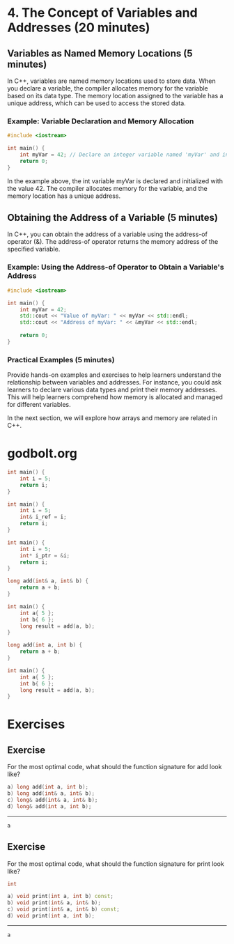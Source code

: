 # 4. The Concept of Variables and Addresses (20 minutes)

## Variables as Named Memory Locations (5 minutes)

In C++, variables are named memory locations used to store data. When you declare a variable, the compiler allocates memory for the variable based on its data type. The memory location assigned to the variable has a unique address, which can be used to access the stored data.

### Example: Variable Declaration and Memory Allocation

```cpp
#include <iostream>

int main() {
    int myVar = 42; // Declare an integer variable named 'myVar' and initialize it with the value 42
    return 0;
}
```

In the example above, the int variable myVar is declared and initialized with the value 42. The compiler allocates memory for the variable, and the memory location has a unique address.

## Obtaining the Address of a Variable (5 minutes)
In C++, you can obtain the address of a variable using the address-of operator (&). The address-of operator returns the memory address of the specified variable.

### Example: Using the Address-of Operator to Obtain a Variable's Address

```cpp
#include <iostream>

int main() {
    int myVar = 42;
    std::cout << "Value of myVar: " << myVar << std::endl;
    std::cout << "Address of myVar: " << &myVar << std::endl;
    
    return 0;
}
```

### Practical Examples (5 minutes)
Provide hands-on examples and exercises to help learners understand the relationship between variables and addresses. For instance, you could ask learners to declare various data types and print their memory addresses. This will help learners comprehend how memory is allocated and managed for different variables.

In the next section, we will explore how arrays and memory are related in C++.

# godbolt.org
```cpp
int main() {
    int i = 5;
    return i;
}
```

```cpp
int main() {
    int i = 5;
    int& i_ref = i;
    return i;
}
```

```cpp
int main() {
    int i = 5;
    int* i_ptr = &i;
    return i;
}
```

```cpp
long add(int& a, int& b) {
    return a + b;
}

int main() {
    int a{ 5 };
    int b{ 6 };
    long result = add(a, b);
}
```

```cpp
long add(int a, int b) {
    return a + b;
}

int main() {
    int a{ 5 };
    int b{ 6 };
    long result = add(a, b);
}
```


# Exercises

## Exercise 
For the most optimal code, what should the function signature for add look like?

```cpp
a) long add(int a, int b);
b) long add(int& a, int& b);
c) long& add(int& a, int& b);
d) long& add(int a, int b);
```

---

```
a
```

## Exercise 
For the most optimal code, what should the function signature for print look like?
```cpp
int 
```

```cpp
a) void print(int a, int b) const;
b) void print(int& a, int& b);
c) void print(int& a, int& b) const;
d) void print(int a, int b);
```

---

```
a
```